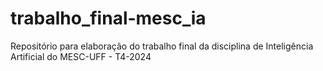 # trabalho_final-mesc_ia
Repositório para elaboração do trabalho final da disciplina de Inteligência Artificial do MESC-UFF - T4-2024
